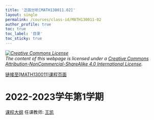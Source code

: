 ```yaml
---
title: '泛函分析[MATH130011.02]'
layout: single
permalink: /courses/class-id/MATH130011-02
author_profile: true
toc: true
toc_label: '目录'
toc_sticky: true
---
```



<div class='notice--warning'>
	<p><i><a rel='license' href='http://creativecommons.org/licenses/by-nc-sa/4.0/'><img alt='Creative Commons License' style='border-width:0' src='https://i.creativecommons.org/l/by-nc-sa/4.0/88x31.png' /></a><br /> The content of this webpage is licensed under a <a rel='license' href='http://creativecommons.org/licenses/by-nc-sa/4.0/'>Creative Commons Attribution-NonCommercial-ShareAlike 4.0 International License</a>.</i></p>
</div>

<a href='https://fdu-math.github.io/courses/MATH130011'>链接至[MATH130011]课程页面</a>

# 2022-2023学年第1学期
<a href='https://fdu-math.github.io/courses/syllabus/MATH130011.02-2022-2023-1 (Encrypted).pdf'>课程大纲</a>
任课教师: <a href='https://fdu-math.github.io/teachers/王凯'>王凯</a>
